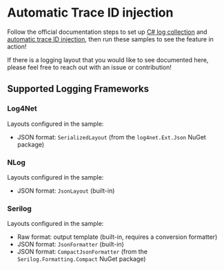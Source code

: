 # Automatic Trace ID injection
Follow the official documentation steps to set up [C# log collection](https://docs.datadoghq.com/logs/log_collection/csharp/) and [automatic trace ID injection](https://docs.datadoghq.com/tracing/connect_logs_and_traces/?tab=net), then run these samples to see the feature in action!

If there is a logging layout that you would like to see documented here, please feel free to reach out with an issue or contribution!

## Supported Logging Frameworks
### Log4Net
Layouts configured in the sample:
- JSON format: `SerializedLayout` (from the `log4net.Ext.Json` NuGet package)

### NLog
Layouts configured in the sample:
- JSON format: `JsonLayout` (built-in)

### Serilog
Layouts configured in the sample:
- Raw format: output template (built-in, requires a conversion formatter)
- JSON format: `JsonFormatter` (built-in)
- JSON format: `CompactJsonFormatter` (from the `Serilog.Formatting.Compact` NuGet package)